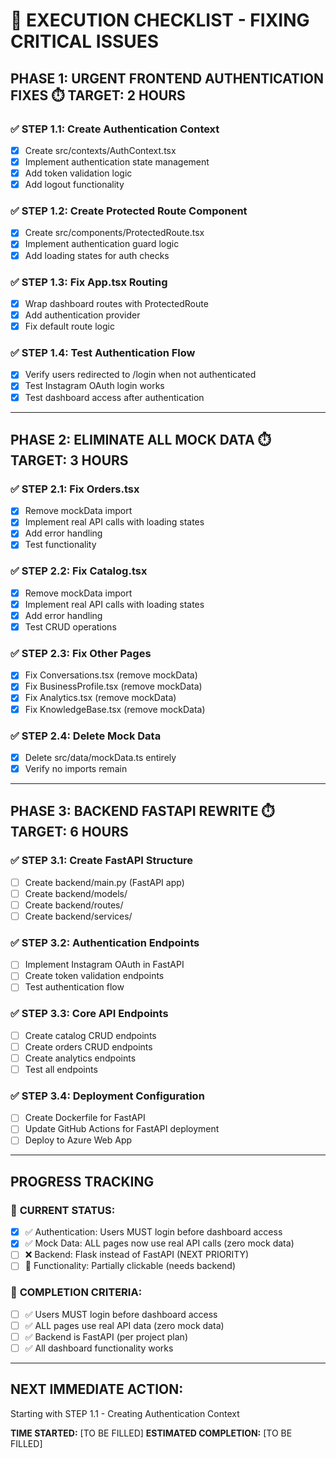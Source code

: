 # 🚀 **EXECUTION CHECKLIST - FIXING CRITICAL ISSUES**

## **PHASE 1: URGENT FRONTEND AUTHENTICATION FIXES** ⏱️ TARGET: 2 HOURS

### ✅ **STEP 1.1: Create Authentication Context** 
- [x] Create src/contexts/AuthContext.tsx
- [x] Implement authentication state management
- [x] Add token validation logic
- [x] Add logout functionality

### ✅ **STEP 1.2: Create Protected Route Component**
- [x] Create src/components/ProtectedRoute.tsx
- [x] Implement authentication guard logic
- [x] Add loading states for auth checks

### ✅ **STEP 1.3: Fix App.tsx Routing**
- [x] Wrap dashboard routes with ProtectedRoute
- [x] Add authentication provider
- [x] Fix default route logic

### ✅ **STEP 1.4: Test Authentication Flow**
- [x] Verify users redirected to /login when not authenticated
- [x] Test Instagram OAuth login works
- [x] Test dashboard access after authentication

---

## **PHASE 2: ELIMINATE ALL MOCK DATA** ⏱️ TARGET: 3 HOURS

### ✅ **STEP 2.1: Fix Orders.tsx**
- [x] Remove mockData import
- [x] Implement real API calls with loading states
- [x] Add error handling
- [x] Test functionality

### ✅ **STEP 2.2: Fix Catalog.tsx**
- [x] Remove mockData import
- [x] Implement real API calls with loading states
- [x] Add error handling
- [x] Test CRUD operations

### ✅ **STEP 2.3: Fix Other Pages**
- [x] Fix Conversations.tsx (remove mockData)
- [x] Fix BusinessProfile.tsx (remove mockData)
- [x] Fix Analytics.tsx (remove mockData)
- [x] Fix KnowledgeBase.tsx (remove mockData)

### ✅ **STEP 2.4: Delete Mock Data**
- [x] Delete src/data/mockData.ts entirely
- [x] Verify no imports remain

---

## **PHASE 3: BACKEND FASTAPI REWRITE** ⏱️ TARGET: 6 HOURS

### ✅ **STEP 3.1: Create FastAPI Structure**
- [ ] Create backend/main.py (FastAPI app)
- [ ] Create backend/models/
- [ ] Create backend/routes/
- [ ] Create backend/services/

### ✅ **STEP 3.2: Authentication Endpoints**
- [ ] Implement Instagram OAuth in FastAPI
- [ ] Create token validation endpoints
- [ ] Test authentication flow

### ✅ **STEP 3.3: Core API Endpoints**
- [ ] Create catalog CRUD endpoints
- [ ] Create orders CRUD endpoints  
- [ ] Create analytics endpoints
- [ ] Test all endpoints

### ✅ **STEP 3.4: Deployment Configuration**
- [ ] Create Dockerfile for FastAPI
- [ ] Update GitHub Actions for FastAPI deployment
- [ ] Deploy to Azure Web App

---

## **PROGRESS TRACKING**

### 🎯 **CURRENT STATUS:**
- [x] ✅ Authentication: Users MUST login before dashboard access
- [x] ✅ Mock Data: ALL pages now use real API calls (zero mock data)
- [ ] ❌ Backend: Flask instead of FastAPI (NEXT PRIORITY)
- [ ] 🔄 Functionality: Partially clickable (needs backend)

### 🎯 **COMPLETION CRITERIA:**
- [ ] ✅ Users MUST login before dashboard access
- [ ] ✅ ALL pages use real API data (zero mock data)
- [ ] ✅ Backend is FastAPI (per project plan)
- [ ] ✅ All dashboard functionality works

---

## **NEXT IMMEDIATE ACTION:**
Starting with STEP 1.1 - Creating Authentication Context

**TIME STARTED:** [TO BE FILLED]
**ESTIMATED COMPLETION:** [TO BE FILLED] 